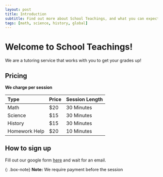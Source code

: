 ```yaml
---
layout: post
title: Introduction
subtitle: Find out more about School Teachings, and what you can expect
tags: [math, science, history, global]
---
```


# Welcome to School Teachings!

We are a tutoring service that works with you to get your grades up!

## Pricing

**We charge per session**

| Type | Price | Session Length |
| :------ |:--- | :--- |
| Math | $20 | 30 Minutes |
| Science | $15 | 30 Minutes |
| History | $15 | 30 Minutes |
| Homework Help | $20 | 10 Minutes |

## How to sign up

Fill out our google form [here](https://forms.gle/Fr8Pp67LB8ssNm699) and wait for an email.

{: .box-note}
**Note:** We require payment before the session
